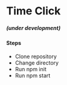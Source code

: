 # Time Click 
##### (under development)

#### Steps

- Clone repository
- Change directory
- Run npm init
- Run npm start
